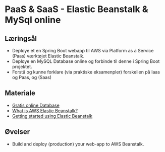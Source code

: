 
<!-- JS use if these pages are used as githubpages. can be deleted if used elsewhere -->
<script src="https://code.jquery.com/jquery-3.2.1.min.js"></script>
<script src="script.js"></script>

# PaaS & SaaS - Elastic Beanstalk & MySql online

## Læringsål
* Deploye et en Spring Boot webapp til AWS via Platform as a Service (Paas) værktøjet Elastic Beanstalk.
* Deploye en MySQL Database online og forbinde til denne i Spring Boot projektet. 
* Forstå og kunne forklare (via praktiske eksamenpler) forskellen på Iaas og Paas, og (Saas)
  
## Materiale
* [Gratis online Database](https://www.freemysqlhosting.net/)
* [What is AWS Elastic Beanstalk?](https://docs.aws.amazon.com/elasticbeanstalk/latest/dg/Welcome.html)
* [Getting started using Elastic Beanstalk](https://docs.aws.amazon.com/elasticbeanstalk/latest/dg/GettingStarted.html)

## Øvelser

* Build and deploy (production) your web-app to AWS Beanstalk.






